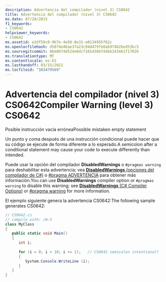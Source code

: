 ```yaml
---
description: Advertencia del compilador (nivel 3) CS0642
title: Advertencia del compilador (nivel 3) CS0642
ms.date: 07/20/2015
f1_keywords:
- CS0642
helpviewer_keywords:
- CS0642
ms.assetid: e2df58c0-9b7e-4e50-8e31-e0134955f62c
ms.openlocfilehash: d58f4e46ae37a23c94d479fe0ab974b2bed53bc5
ms.sourcegitcommit: 0bb8074d524e0dcf165430b744bb143461f17026
ms.translationtype: MT
ms.contentlocale: es-ES
ms.lasthandoff: 03/15/2021
ms.locfileid: "103479569"
---
```

# <a name="compiler-warning-level-3-cs0642"></a><span data-ttu-id="d94fe-103">Advertencia del compilador (nivel 3) CS0642</span><span class="sxs-lookup"><span data-stu-id="d94fe-103">Compiler Warning (level 3) CS0642</span></span>

<span data-ttu-id="d94fe-104">Posible instrucción vacía errónea</span><span class="sxs-lookup"><span data-stu-id="d94fe-104">Possible mistaken empty statement</span></span>  
  
 <span data-ttu-id="d94fe-105">Un punto y coma después de una instrucción condicional puede hacer que su código se ejecute de forma diferente a lo esperado.</span><span class="sxs-lookup"><span data-stu-id="d94fe-105">A semicolon after a conditional statement may cause your code to execute differently than intended.</span></span>  
  
 <span data-ttu-id="d94fe-106">Puede usar la opción del compilador **DisabledWarnings** o `#pragmas warning` para deshabilitar esta advertencia; vea [ **DisabledWarnings** (opciones del compilador de C#)](../language-reference/compiler-options/errors-warnings.md#disabledwarnings) o [#pragma ADVERTENCIA](../language-reference/preprocessor-directives/preprocessor-pragma-warning.md) para obtener más información.</span><span class="sxs-lookup"><span data-stu-id="d94fe-106">You can use **DisabledWarnings** compiler option or `#pragmas warning` to disable this warning; see [**DisabledWarnings** (C# Compiler Options)](../language-reference/compiler-options/errors-warnings.md#disabledwarnings) or [#pragma warning](../language-reference/preprocessor-directives/preprocessor-pragma-warning.md) for more information.</span></span>  
  
 <span data-ttu-id="d94fe-107">El ejemplo siguiente genera la advertencia CS0642:</span><span class="sxs-lookup"><span data-stu-id="d94fe-107">The following sample generates CS0642:</span></span>  
  
```csharp  
// CS0642.cs  
// compile with: /W:3  
class MyClass  
{  
   public static void Main()  
   {  
      int i;  
  
      for (i = 0; i < 10; i += 1);   // CS0642 semicolon intentional?  
      {  
         System.Console.WriteLine (i);  
      }  
   }  
}  
```
